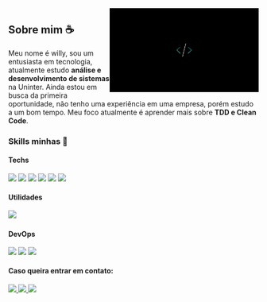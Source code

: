 <img src="logo.png" min-width="300px" max-width="300px" width="300px" align="right" alt="logo willy">

## Sobre mim ☕

   Meu nome é willy, sou um entusiasta em tecnologia, atualmente estudo **análise e desenvolvimento de sistemas** na Uninter. Ainda estou em busca da primeira oportunidade, não tenho uma experiência em uma empresa, porém estudo a um bom tempo. Meu foco atualmente é aprender mais sobre **TDD e Clean Code**.

### Skills minhas 🚀
  #### Techs
  <p align="left">
    <img src="https://img.shields.io/badge/-Javascript-6610F2?style=for-the-badge&logo=javascript&logoColor=FFFFFF"/>
    <img src="https://img.shields.io/badge/-Typescript-6610F2?style=for-the-badge&logo=typescript&logoColor=FFFFFF"/>
    <img src="https://img.shields.io/badge/-Solidity-6610F2?style=for-the-badge&logo=solidity&logoColor=FFFFFF"/>
    <img src="https://img.shields.io/badge/-React-6610F2?style=for-the-badge&logo=react&logoColor=FFFFFF"/>
    <img src="https://img.shields.io/badge/-Next-6610F2?style=for-the-badge&logo=nextdotjs&logoColor=FFFFFF"/>
    <img src="https://img.shields.io/badge/-Jest-6610F2?style=for-the-badge&logo=jest&logoColor=FFFFFF"/>
  </p>
  
  #### Utilidades
  <p align="left">
    <img src="https://img.shields.io/badge/-Insomnia-6610F2?style=for-the-badge&logo=insomnia&logoColor=FFFFFF"/>
  </p>
  
  #### DevOps
  <p align="left">
    <img src="https://img.shields.io/badge/-Git-6610F2?style=for-the-badge&logo=git&logoColor=FFFFFF"/>
    <img src="https://img.shields.io/badge/-Github-6610F2?style=for-the-badge&logo=github&logoColor=FFFFFF"/>
    <img src="https://img.shields.io/badge/-Docker-6610F2?style=for-the-badge&logo=docker&logoColor=FFFFFF"/>
  </p>
  

#### Caso queira entrar em contato:

<p align="left">
  <a href="http://mailto:willybueno09@gmail.com" alt="Gmail">
    <img src="https://img.shields.io/badge/-Gmail-6610F2?style=for-the-badge&logo=Gmail&logoColor=FFFFFF&link=http://mailto:willybueno09@gmail.com"/>
  </a>
  
  <a href="https://www.linkedin.com/in/willybueno" alt="Linkedin">
    <img src="https://img.shields.io/badge/-Linkedin-6610F2?style=for-the-badge&logo=Linkedin&logoColor=FFFFFF&link=https://www.linkedin.com/in/willybueno"/>
  </a>
  
  <a href="https://api.whatsapp.com/send?phone=5543996058197" alt="Whatsapp">
    <img src="https://img.shields.io/badge/-Whatsapp-6610F2?style=for-the-badge&logo=whatsapp&logoColor=FFFFFF&link=https://api.whatsapp.com/send?phone=5543996058197"/>
  </a>
</p>
